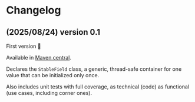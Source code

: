 <!-- SPDX-FileCopyrightText: 2025 (c) Joachim MARIE <moonstroke+github@live.fr>
     SPDX-License-Identifier: MIT -->

# Changelog


## (2025/08/24) version 0.1

First version 🎉

Available in [Maven central](https://repo.maven.apache.org/maven2/io/github/moonstroke/once/0.1/).

Declares the `StableField` class, a generic, thread-safe container for one value
that can be initialized only once.

Also includes unit tests with full coverage, as technical (code) as functional
(use cases, including corner ones).